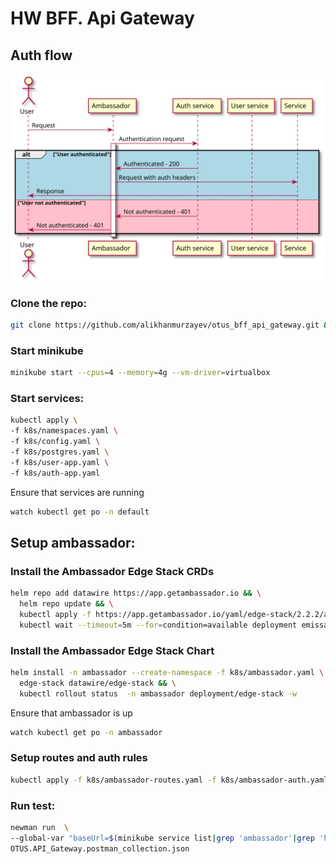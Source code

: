 # HW BFF. Api Gateway

## Auth flow
![Auth flow](./auth.svg)

### Clone the repo:
```bash
git clone https://github.com/alikhanmurzayev/otus_bff_api_gateway.git && cd otus_bff_api_gateway
```

### Start minikube
```bash
minikube start --cpus=4 --memory=4g --vm-driver=virtualbox
```

### Start services:
```bash
kubectl apply \
-f k8s/namespaces.yaml \
-f k8s/config.yaml \
-f k8s/postgres.yaml \
-f k8s/user-app.yaml \
-f k8s/auth-app.yaml
```

Ensure that services are running
```bash
watch kubectl get po -n default
```

## Setup ambassador:

### Install the Ambassador Edge Stack CRDs
```bash
helm repo add datawire https://app.getambassador.io && \
  helm repo update && \
  kubectl apply -f https://app.getambassador.io/yaml/edge-stack/2.2.2/aes-crds.yaml && \
  kubectl wait --timeout=5m --for=condition=available deployment emissary-apiext -n emissary-system
```

### Install the Ambassador Edge Stack Chart
```bash
helm install -n ambassador --create-namespace -f k8s/ambassador.yaml \
  edge-stack datawire/edge-stack && \
  kubectl rollout status  -n ambassador deployment/edge-stack -w
```

Ensure that ambassador is up
```bash
watch kubectl get po -n ambassador
```

### Setup routes and auth rules
```bash
kubectl apply -f k8s/ambassador-routes.yaml -f k8s/ambassador-auth.yaml -f k8s/ambassador-listener.yaml
```

### Run test:
```bash
newman run  \
--global-var "baseUrl=$(minikube service list|grep 'ambassador'|grep 'http'|grep -Eo 'http://[^ >]+'|head -1)" \
OTUS.API_Gateway.postman_collection.json
```

